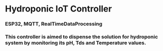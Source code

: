# Hydroponic IoT Controller
### ESP32, MQTT, RealTimeDataProcessing
### This controller is aimed to dispense the solution for hydroponic system by monitoring its pH, Tds and Temperature values.
